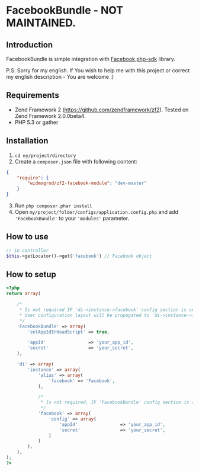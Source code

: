 # FacebookBundle - NOT MAINTAINED.
## Introduction
FacebookBundle is simple integration with [Facebook php-sdk](https://github.com/facebook/facebook-php-sdk) library.

P.S. Sorry for my english. If You wish to help me with this project or correct my english description - You are welcome :)

## Requirements

  * Zend Framework 2 (https://github.com/zendframework/zf2). Tested on Zend Framework 2.0.0beta4.
  * PHP 5.3 or gather

## Installation

  1. `cd my/project/directory`
  2. Create a `composer.json` file with following content:

``` json
{
    "require": {
        "widmogrod/zf2-facebook-module": "dev-master"
    }
}
```

  3. Run `php composer.phar install`
  4. Open ``my/project/folder/configs/application.config.php`` and add ``'FacebookBundle'`` to your ``'modules'`` parameter.

## How to use

``` php
// in controller
$this->getLocator()->get('facebook') // Facebook object
```

## How to setup
``` php
<?php
return array(

    /*
     * Is not required IF 'di->instance->facebook' config section is set.
     * User configuration layout will be propagated to 'di->instance->facebook' IF 'di->instance->facebook->config' is not set.
     */
    'FacebookBundle' => array(
        'setAppIdInHeadScript' => true,

        'appId'                => 'your_app_id',
        'secret'               => 'your_secret',
    ),

    'di' => array(
        'instance' => array(
            'alias' => array(
                'facebook' => 'Facebook',
            ),

            /*
             * Is not required, IF 'FacebookBundle' config section is set.
             */
            'facebook' => array(
                'config' => array(
                    'appId'                => 'your_app_id',
                    'secret'               => 'your_secret',
                )
            )
        ),
    ),
);
?>
```
